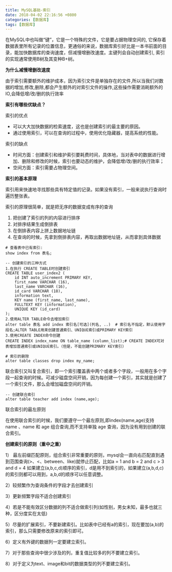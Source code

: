 ```yaml
---
title: MySQL基础-索引
date: 2018-04-02 22:16:56 +0800
categories: [数据库]
tags: [数据库]
---
```



在MySQL中也叫做“键”，它是一个特殊的文件，它是要占据物理空间的, 它保存着数据表里所有记录的位置信息，更通俗的来说，数据库索引好比是一本书前面的目录，能加快数据库的查询速度，但减慢增删改速度。主键列会自动创建索引, 索引的实现通常使用B树及其变种B+树。

**为什么减慢增删改速度**

由于索引需要额外的维护成本，因为索引文件是单独存在的文件,所以当我们对数据的增加,修改,删除,都会产生额外的对索引文件的操作,这些操作需要消耗额外的IO,会降低增/改/删的执行效率

**索引有哪些优缺点？**

索引的优点

- 可以大大加快数据的检索速度，这也是创建索引的最主要的原因。
- 通过使用索引，可以在查询的过程中，使用优化隐藏器，提高系统的性能。

索引的缺点

- 时间方面：创建索引和维护索引要耗费时间，具体地，当对表中的数据进行增加、删除和修改的时候，索引也要动态的维护，会降低增/改/删的执行效率；
- 空间方面：索引需要占物理空间。

**索引的基本原理**

索引用来快速地寻找那些具有特定值的记录。如果没有索引，一般来说执行查询时遍历整张表。

索引的原理很简单，就是把无序的数据变成有序的查询

1. 把创建了索引的列的内容进行排序
2. 对排序结果生成倒排表
3. 在倒排表内容上拼上数据地址链
4. 在查询的时候，先拿到倒排表内容，再取出数据地址链，从而拿到具体数据

```mysql
# 查看表中已有索引:
show index from 表名;

-- 创建索引的三种方式
1.在执行 CREATE TABLE时创建索引
CREATE TABLE user_index2 (
	id INT auto_increment PRIMARY KEY,
	first_name VARCHAR (16),
	last_name VARCHAR (16),
	id_card VARCHAR (18),
	information text,
	KEY name (first_name, last_name),
	FULLTEXT KEY (information),
	UNIQUE KEY (id_card)
);
2.使用ALTER TABLE命令去增加索引
alter table 表名 add index 索引名[可选](列名, ..)  # 索引名不指定，默认使用字段名;ALTER TABLE用来创建普通索引、UNIQUE索引或PRIMARY KEY索引
3.使用CREATE INDEX命令创建
CREATE INDEX index_name ON table_name (column_list);# CREATE INDEX可对表增加普通索引或UNIQUE索引。（但是，不能创建PRIMARY KEY索引）

# 索引的删除
alter table classes drop index my_name;
```

联合索引又叫复合索引，即一个索引覆盖表中两个或者多个字段，一般用在多个字段一起查询的时候。可减少磁盘空间开销，因为每创建一个索引，其实就是创建了一个索引文件，那么会增加磁盘空间的开销。

```mysql
-- 创建联合索引
alter table teacher add index (name,age);
```

联合索引的最左原则

在使用联合索引的时候，我们要遵守一个最左原则,即index(name,age)支持 name 、name 和 age 组合查询,而不支持单独 age 查询，因为没有用到创建的联合索引。

**创建索引的原则（重中之重）**

1） 最左前缀匹配原则，组合索引非常重要的原则，mysql会一直向右匹配直到遇到范围查询(>、<、between、like)就停止匹配，比如a = 1 and b = 2 and c > 3 and d = 4 如果建立(a,b,c,d)顺序的索引，d是用不到索引的，如果建立(a,b,d,c)的索引则都可以用到，a,b,d的顺序可以任意调整。

2）较频繁作为查询条件的字段才去创建索引

3）更新频繁字段不适合创建索引

4）若是不能有效区分数据的列不适合做索引列(如性别，男女未知，最多也就三种，区分度实在太低)

5）尽量的扩展索引，不要新建索引。比如表中已经有a的索引，现在要加(a,b)的索引，那么只需要修改原来的索引即可。

6）定义有外键的数据列一定要建立索引。

7）对于那些查询中很少涉及的列，重复值比较多的列不要建立索引。

8）对于定义为text、image和bit的数据类型的列不要建立索引。